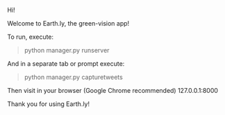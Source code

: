 Hi!

Welcome to Earth.ly, the green-vision app!

To run, execute:
> python manager.py runserver

And in a separate tab or prompt execute:
> python manager.py capturetweets

Then visit in your browser (Google Chrome recommended)
127.0.0.1:8000

Thank you for using Earth.ly!
